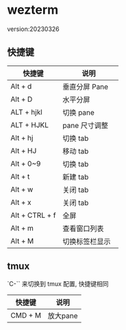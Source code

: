 # wezterm 

version:20230326

## 快捷键

快捷键         | 说明
---------------|----------------
Alt + d        | 垂直分屏 Pane
Alt + D        | 水平分屏
ALT + hjkl     | 切换 pane
ALT + HJKL     | pane 尺寸调整　
Alt + hj       | 切换 tab
Alt + HJ       | 移动 tab
Alt + 0~9      | 切换 tab
Alt + t        | 新建 tab
Alt + w        | 关闭 tab
Alt + x        | 关闭 tab
Alt + CTRL + f | 全屏
Alt + m        | 查看窗口列表
Alt + M        | 切换标签栏显示

## tmux 

`C-\`` 来切换到 tmux 配置, 快捷键相同

快捷键         | 说明
---------------|----------------
CMD + M        | 放大pane
